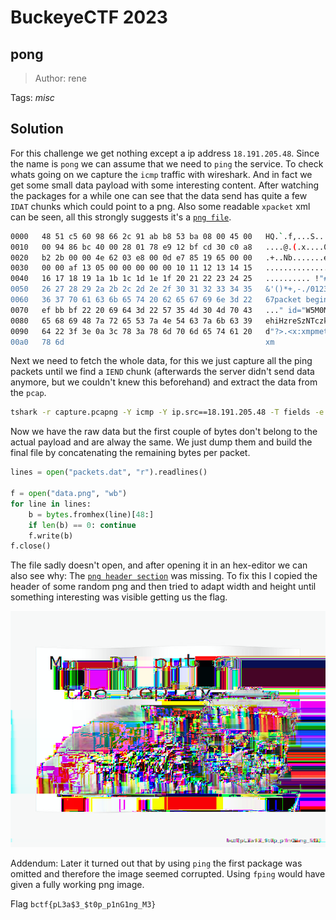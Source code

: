# BuckeyeCTF 2023

## pong

>  Author: rene
>

Tags: _misc_

## Solution
For this challenge we get nothing except a ip address `18.191.205.48`. Since the name is `pong` we can assume that we need to `ping` the service. To check whats going on we capture the `icmp` traffic with wireshark. And in fact we get some small data payload with some interesting content. After watching the packages for a while one can see that the data send has quite a few `IDAT` chunks which could point to a png. Also some readable `xpacket` xml can be seen, all this strongly suggests it's a [`png file`](https://dev.exiv2.org/projects/exiv2/wiki/The_Metadata_in_PNG_files).

```bash
0000   48 51 c5 60 98 66 2c 91 ab b8 53 ba 08 00 45 00   HQ.`.f,...S...E.
0010   00 94 86 bc 40 00 28 01 78 e9 12 bf cd 30 c0 a8   ....@.(.x....0..
0020   b2 2b 00 00 4e 62 03 e8 00 0d e7 85 19 65 00 00   .+..Nb.......e..
0030   00 00 af 13 05 00 00 00 00 00 10 11 12 13 14 15   ................
0040   16 17 18 19 1a 1b 1c 1d 1e 1f 20 21 22 23 24 25   .......... !"#$%
0050   26 27 28 29 2a 2b 2c 2d 2e 2f 30 31 32 33 34 35   &'()*+,-./012345
0060   36 37 70 61 63 6b 65 74 20 62 65 67 69 6e 3d 22   67packet begin="
0070   ef bb bf 22 20 69 64 3d 22 57 35 4d 30 4d 70 43   ..." id="W5M0MpC
0080   65 68 69 48 7a 72 65 53 7a 4e 54 63 7a 6b 63 39   ehiHzreSzNTczkc9
0090   64 22 3f 3e 0a 3c 78 3a 78 6d 70 6d 65 74 61 20   d"?>.<x:xmpmeta 
00a0   78 6d                                             xm
```

Next we need to fetch the whole data, for this we just capture all the ping packets until we find a `IEND` chunk (afterwards the server didn't send data anymore, but we couldn't knew this beforehand) and extract the data from the `pcap`.

```bash
tshark -r capture.pcapng -Y icmp -Y ip.src==18.191.205.48 -T fields -e data | awk '{print}' ORS='\n' > packets.dat
```

Now we have the raw data but the first couple of bytes don't belong to the actual payload and are alway the same. We just dump them and build the final file by concatenating the remaining bytes per packet.

```python
lines = open("packets.dat", "r").readlines()

f = open("data.png", "wb")
for line in lines:
    b = bytes.fromhex(line)[48:]
    if len(b) == 0: continue
    f.write(b)
f.close()
```

The file sadly doesn't open, and after opening it in an hex-editor we can also see why: The [`png header section`](http://www.libpng.org/pub/png/spec/1.2/PNG-Structure.html) was missing. To fix this I copied the header of some random png and then tried to adapt width and height until something interesting was visible getting us the flag.

![](data.png)

Addendum: Later it turned out that by using `ping` the first package was omitted and therefore the image seemed corrupted. Using `fping` would have given a fully working png image.

Flag `bctf{pL3a$3_$t0p_p1nG1ng_M3}`